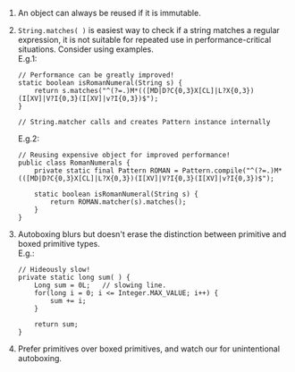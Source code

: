 1. An object can always be reused if it is immutable.
2. `String.matches( )` is easiest way to check if a string matches a regular expression, it is not suitable for repeated use in performance-critical situations. Consider using examples.      
   E.g.1:
   
       // Performance can be greatly improved!
       static boolean isRomanNumeral(String s) {
           return s.matches("^(?=.)M*(([MD|D?C{0,3}X[CL]|L?X{0,3})(I[XV]|V?I{0,3}(I[XV]|v?I{0,3})$");
       } 
       
       // String.matcher calls and creates Pattern instance internally 
   
   E.g.2:           
   
       // Reusing expensive object for improved performance!
       public class RomanNumerals {
           private static final Pattern ROMAN = Pattern.compile("^(?=.)M*(([MD|D?C{0,3}X[CL]|L?X{0,3})(I[XV]|V?I{0,3}(I[XV]|v?I{0,3})$");
           
           static boolean isRomanNumeral(String s) {
               return ROMAN.matcher(s).matches();
           }
       }  
      
3. Autoboxing blurs but doesn't erase the distinction between primitive and boxed primitive types.          
   E.g.:
   
       // Hideously slow!
       private static long sum( ) {
           Long sum = 0L;   // slowing line.
           for(long i = 0; i <= Integer.MAX_VALUE; i++) {
               sum += i;
           }
           
           return sum;
       }

4. Prefer primitives over boxed primitives, and watch our for unintentional autoboxing.
